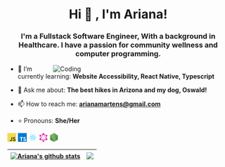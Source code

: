 <h1 align="center">Hi 👋 ,  I'm Ariana!</h1>
<h3 align="center">I'm a Fullstack Software Engineer, With a background in Healthcare. I have a passion for community wellness and computer programming.</h3>

<img align="right" alt="Coding" width="400" src="https://media1.giphy.com/media/YnS7j9pwnECXLMrI4t/giphy.gif?cid=790b76113c02fd2b37d8a68938594bcd4bf282126856bcd3&rid=giphy.gif&ct=s">


- 🌱 I’m currently learning: **Website Accessibility, React Native, Typescript**

- 💬 Ask me about: **The best hikes in Arizona and my dog, Oswald!**

- 📫 How to reach me: **arianamartens@gmail.com**

- ⭐️ Pronouns: **She/Her**


<code><img height="20" src="https://raw.githubusercontent.com/github/explore/80688e429a7d4ef2fca1e82350fe8e3517d3494d/topics/javascript/javascript.png"></code>
<code><img height="20" src="https://raw.githubusercontent.com/github/explore/80688e429a7d4ef2fca1e82350fe8e3517d3494d/topics/typescript/typescript.png"></code>
<code><img height="20" src="https://raw.githubusercontent.com/github/explore/80688e429a7d4ef2fca1e82350fe8e3517d3494d/topics/react/react.png"></code>
<code><img height="20" src="https://raw.githubusercontent.com/github/explore/5c058a388828bb5fde0bcafd4bc867b5bb3f26f3/topics/graphql/graphql.png"></code>
<code><img height="20" src="https://raw.githubusercontent.com/github/explore/80688e429a7d4ef2fca1e82350fe8e3517d3494d/topics/nodejs/nodejs.png"></code>    

| <a href="https://github.com/ammartens/github-readme-stats"><img align="center" src="https://github-readme-stats.vercel.app/api?username=ammartens&show_icons=true&include_all_commits=true&theme=radical&hide_border=true" alt="Ariana's github stats" /></a> | <a href="https://github.com/ammartens/github-readme-stats"><img align="center" src="https://github-readme-stats.vercel.app/api/top-langs/?username=ammartens&layout=compact&theme=radical&hide_border=true" /></a> |
| ------------- | ------------- |

